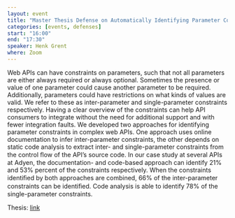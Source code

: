 ```yaml
---
layout: event
title: "Master Thesis Defense on Automatically Identifying Parameter Constraints for Complex Web APIs: A Case Study at Adyen"
categories: [events, defenses]
start: "16:00"
end: "17:30"
speaker: Henk Grent
where: Zoom
---
```


Web APIs can have constraints on parameters, such that not all parameters are either always required or always optional. Sometimes the presence or value of one parameter could cause another parameter to be required. Additionally, parameters could have restrictions on what kinds of values are valid. We refer to these as inter-parameter and single-parameter constraints respectively. Having a clear overview of the constraints can help API consumers to integrate without the need for additional support and with fewer integration faults.
We developed two approaches for identifying parameter constraints in complex web APIs. One approach uses online documentation to infer inter-parameter constraints, the other depends on static code analysis to extract inter- and single-parameter constraints from the control ﬂow of the API’s source code. In our case study at several APIs at Adyen, the documentation- and code-based approach can identify 21% and 53% percent of the constraints respectively. When the constraints identiﬁed by both approaches are combined, 66% of the inter-parameter constraints can be identiﬁed. Code analysis is able to identify 78% of the single-parameter constraints.

Thesis: [link](http://resolver.tudelft.nl/uuid:672634ec-53ee-4ebd-a1f0-c958c646a261)

